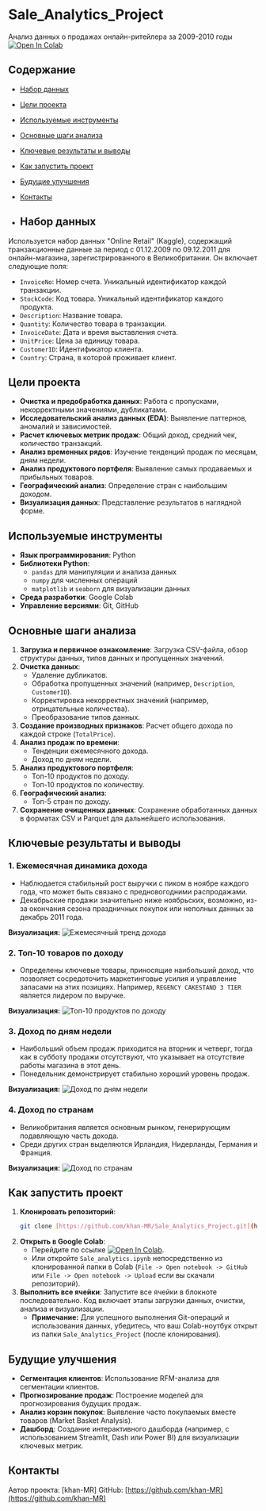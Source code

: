 # Sale_Analytics_Project
Анализ данных о продажах онлайн-ритейлера за 2009-2010 годы
[![Open In Colab](https://colab.research.google.com/assets/colab-badge.svg)](https://colab.research.google.com/github/khan-MR/Sale_Analytics_Project/blob/main/Sale_analytics.ipynb)

## Содержание
- [Набор данных](#набор-данных)
- [Цели проекта](#цели-проекта)
- [Используемые инструменты](#используемые-инструменты)
- [Основные шаги анализа](#основные-шаги-анализа)
- [Ключевые результаты и выводы](#ключевые-результаты-и-выводы)
- [Как запустить проект](#как-запустить-проект)
- [Будущие улучшения](#будущие-улучшения)
- [Контакты](#контакты)

- ## Набор данных
Используется набор данных "Online Retail" (Kaggle), содержащий транзакционные данные за период с 01.12.2009 по 09.12.2011 для онлайн-магазина, зарегистрированного в Великобритании.
Он включает следующие поля:
- `InvoiceNo`: Номер счета. Уникальный идентификатор каждой транзакции.
- `StockCode`: Код товара. Уникальный идентификатор каждого продукта.
- `Description`: Название товара.
- `Quantity`: Количество товара в транзакции.
- `InvoiceDate`: Дата и время выставления счета.
- `UnitPrice`: Цена за единицу товара.
- `CustomerID`: Идентификатор клиента.
- `Country`: Страна, в которой проживает клиент.

## Цели проекта
* **Очистка и предобработка данных**: Работа с пропусками, некорректными значениями, дубликатами.
* **Исследовательский анализ данных (EDA)**: Выявление паттернов, аномалий и зависимостей.
* **Расчет ключевых метрик продаж**: Общий доход, средний чек, количество транзакций.
* **Анализ временных рядов**: Изучение тенденций продаж по месяцам, дням недели.
* **Анализ продуктового портфеля**: Выявление самых продаваемых и прибыльных товаров.
* **Географический анализ**: Определение стран с наибольшим доходом.
* **Визуализация данных**: Представление результатов в наглядной форме.

## Используемые инструменты
* **Язык программирования**: Python
* **Библиотеки Python**:
    * `pandas` для манипуляции и анализа данных
    * `numpy` для численных операций
    * `matplotlib` и `seaborn` для визуализации данных
* **Среда разработки**: Google Colab
* **Управление версиями**: Git, GitHub

## Основные шаги анализа
1.  **Загрузка и первичное ознакомление**: Загрузка CSV-файла, обзор структуры данных, типов данных и пропущенных значений.
2.  **Очистка данных**:
    * Удаление дубликатов.
    * Обработка пропущенных значений (например, `Description`, `CustomerID`).
    * Корректировка некорректных значений (например, отрицательные количества).
    * Преобразование типов данных.
3.  **Создание производных признаков**: Расчет общего дохода по каждой строке (`TotalPrice`).
4.  **Анализ продаж по времени**:
    * Тенденции ежемесячного дохода.
    * Доход по дням недели.
5.  **Анализ продуктового портфеля**:
    * Топ-10 продуктов по доходу.
    * Топ-10 продуктов по количеству.
6.  **Географический анализ**:
    * Топ-5 стран по доходу.
7.  **Сохранение очищенных данных**: Сохранение обработанных данных в форматах CSV и Parquet для дальнейшего использования.

   ## Ключевые результаты и выводы

### 1. Ежемесячная динамика дохода
* Наблюдается стабильный рост выручки с пиком в ноябре каждого года, что может быть связано с предновогодними распродажами.
* Декабрьские продажи значительно ниже ноябрьских, возможно, из-за окончания сезона праздничных покупок или неполных данных за декабрь 2011 года.

**Визуализация:**
![Ежемесячный тренд дохода](monthly_revenue_trend.png)

### 2. Топ-10 товаров по доходу
* Определены ключевые товары, приносящие наибольший доход, что позволяет сосредоточить маркетинговые усилия и управление запасами на этих позициях. Например, `REGENCY CAKESTAND 3 TIER` является лидером по выручке.

**Визуализация:**
![Топ-10 продуктов по доходу](top_10_products_revenue.png)

### 3. Доход по дням недели
* Наибольший объем продаж приходится на вторник и четверг, тогда как в субботу продажи отсутствуют, что указывает на отсутствие работы магазина в этот день.
* Понедельник демонстрирует стабильно хороший уровень продаж.

**Визуализация:**
![Доход по дням недели](revenue_by_weekday.png)
### 4. Доход по странам
* Великобритания является основным рынком, генерирующим подавляющую часть дохода.
* Среди других стран выделяются Ирландия, Нидерланды, Германия и Франция.

**Визуализация:**
![Доход по странам](top_5_countries_revenue.png)

## Как запустить проект
1.  **Клонировать репозиторий**:
    ```bash
    git clone [https://github.com/khan-MR/Sale_Analytics_Project.git](https://github.com/khan-MR/Sale_Analytics_Project.git)
    ```
2.  **Открыть в Google Colab**:
    * Перейдите по ссылке [![Open In Colab](https://colab.research.google.com/assets/colab-badge.svg)](https://colab.research.google.com/github/khan-MR/Sale_Analytics_Project/blob/main/Sale_analytics.ipynb).
    * Или откройте `Sale_analytics.ipynb` непосредственно из клонированной папки в Colab (`File -> Open notebook -> GitHub` или `File -> Open notebook -> Upload` если вы скачали репозиторий).
3.  **Выполнить все ячейки**: Запустите все ячейки в блокноте последовательно. Код включает этапы загрузки данных, очистки, анализа и визуализации.
    * **Примечание:** Для успешного выполнения Git-операций и использования данных, убедитесь, что ваш Colab-ноутбук открыт из папки `Sale_Analytics_Project` (после клонирования).
  
## Будущие улучшения
* **Сегментация клиентов**: Использование RFM-анализа для сегментации клиентов.
* **Прогнозирование продаж**: Построение моделей для прогнозирования будущих продаж.
* **Анализ корзин покупок**: Выявление часто покупаемых вместе товаров (Market Basket Analysis).
* **Дашборд**: Создание интерактивного дашборда (например, с использованием Streamlit, Dash или Power BI) для визуализации ключевых метрик.

## Контакты
Автор проекта: [khan-MR]
GitHub: [https://github.com/khan-MR](https://github.com/khan-MR)
